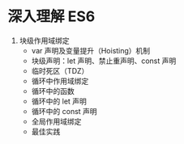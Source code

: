 # 深入理解 ES6

1. 块级作用域绑定
   - var 声明及变量提升（Hoisting）机制
   - 块级声明：let 声明、禁止重声明、const 声明
   - 临时死区（TDZ）
   - 循环中作用域绑定
   - 循环中的函数
   - 循环中的 let 声明
   - 循环中的 const 声明
   - 全局作用域绑定
   - 最佳实践